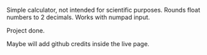 Simple calculator, not intended for scientific purposes.
Rounds float numbers to 2 decimals.
Works with numpad input.

Project done.

Maybe will add github credits inside the live page.
